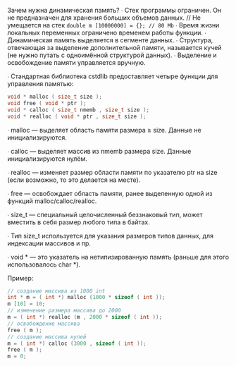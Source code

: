 
Зачем нужна динамическая память?
∙ Стек программы ограничен. Он не предназначен для
хранения больших объемов данных.
// Не умещается на стек
` double m [10000000] = {}; // 80 Mb `
∙ Время жизни локальных переменных ограничено временем
работы функции.
∙ Динамическая память выделяется в сегменте данных.
∙ Структура, отвечающая за выделение дополнительной
памяти, называется кучей (не нужно путать с
одноимённой структурой данных).
∙ Выделение и освобождение памяти управляется вручную.


∙ Стандартная библиотека cstdlib предоставляет четыре
функции для управления памятью:
```c++
void * malloc ( size_t size );
void free ( void * ptr );
void * calloc ( size_t nmemb , size_t size );
void * realloc ( void * ptr , size_t size );
```
∙ malloc — выделяет область памяти размера ≥ size.
Данные не инициализируются.


∙ calloc — выделяет массив из nmemb размера size.
Данные инициализируются нулём.


∙ realloc — изменяет размер области памяти по указателю
ptr на size (если возможно, то это делается на месте).


∙ free — освобождает область памяти, ранее выделенную
одной из функций malloc/calloc/realloc.


∙ size_t — специальный целочисленный беззнаковый тип,
может вместить в себя размер любого типа в байтах.

∙ Тип size_t используется для указания размеров типов
данных, для индексации массивов и пр.

∙ void * — это указатель на нетипизированную память
(раньше для этого использовалось char *).

Пример:
```C++ 
// создание массива из 1000 int
int * m = ( int *) malloc (1000 * sizeof ( int ));
m [10] = 10;
// изменение размера массива до 2000
m = ( int *) realloc (m , 2000 * sizeof ( int ));
// освобождение массива
free ( m );
// создание массива нулей
m = ( int *) calloc (3000 , sizeof ( int ));
free ( m );
m = 0;
```
